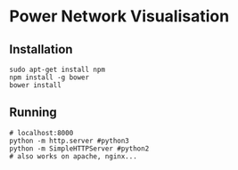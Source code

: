 # Power Network Visualisation

## Installation

    sudo apt-get install npm
    npm install -g bower
    bower install

## Running

    # localhost:8000
    python -m http.server #python3
    python -m SimpleHTTPServer #python2
    # also works on apache, nginx...
